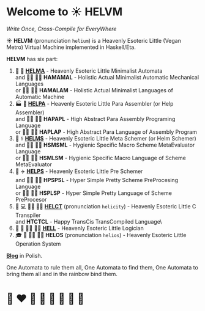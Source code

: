 # Welcome to ☀️ HELVM 

*Write Once, Cross-Compile for EveryWhere*

☀️ **HELVM** (pronunciation `helium`) is a Heavenly Esoteric Little (Vegan Metro) Virtual Machine implemented in Haskell/Eta.

**HELVM** has six part:
1. 🔧 🎨 **[HELMA](helma)** - Heavenly Esoteric Little Minimalist Automata\
and 🧑‍🔧 🧑‍🎨 **HAMAMAL** - Holistic Actual Minimalist Automatic Mechanical Languages\
or 🧑‍🔧 🧑‍🎨 **HAMALAM** - Holistic Actual Minimalist Languages of Automatic Machine
2. 🏭 🌾 **[HELPA](helpa)** - Heavenly Esoteric Little Para Assembler (or Help Assembler)\
and 🧑‍🏭 🧑‍🌾 **HAPAPL** - High Abstract Para Assembly Programing Language\
or 🧑‍🏭 🧑‍🌾 **HAPLAP** - High Abstract Para Language of Assembly Program
3. 🔬 ⚕️ **[HELMS](helms)** - Heavenly Esoteric Little Meta Schemer (or Helm Schemer)\
and 🧑‍🔬 🧑‍⚕️ **HSMSML** - Hygienic Specific Macro Scheme MetaEvaluator Language \
or 🧑‍🔬 🧑‍⚕️ **HSMLSM**  - Hygienic Specific Macro Language of Scheme MetaEvaluator
4. 🚀 ✈️ **[HELPS](helps)** - Heavenly Esoteric Little Pre Schemer \
and 🧑‍🚀 🧑‍✈️ **HPSPSL** - Hyper Simple Pretty Scheme PreProcesing Language\
or 🧑‍🚀 🧑‍✈️ **HSPLSP** - Hyper Simple Pretty Language of Scheme PreProcesor
5. 💼 💻 🧑‍💼 🧑‍💻 **[HELCT](helct)** (pronunciation `helicity`) - Heavenly Esoteric Little C Transpiler\
and **HTCTCL** - Happy TransCis TransCompiled Language\
6. 🚒 🍳 🧑‍🚒 🧑‍🍳 **[HELL](hell)** - Heavenly Esoteric Little Logician
7. 🎓 🏫 🧑‍🎓 🧑‍🏫 **HELOS** (pronunciation `helios`) - Heavenly Esoteric Little Operation System 

**[Blog](https://writeonly.github.io/projects/helvm)** in Polish.

<!-- https://en.wikipedia.org/wiki/README -->

One Automata to rule them all, One Automata to find them,
One Automata to bring them all and in the rainbow bind them.

<!--
Actual Minimal Automation Machine
Minimal Automata
-->

# 🌈 ❤️ 💛 💚 💙 🤍 🖤 🦄
